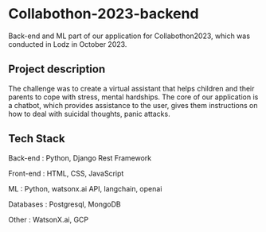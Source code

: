# Collabothon-2023-backend
Back-end and ML part of our application for Collabothon2023, which was conducted in Lodz in October 2023.

## Project description
The challenge was to create a virtual assistant that helps children and their parents to cope with stress, mental hardships. The core of our application is a chatbot, which provides assistance to the user, gives them instructions on how to deal with suicidal thoughts, panic attacks.


## Tech Stack
Back-end : Python, Django Rest Framework


Front-end : HTML, CSS, JavaScript


ML : Python, watsonx.ai API, langchain, openai


Databases : Postgresql, MongoDB


Other : WatsonX.ai, GCP

